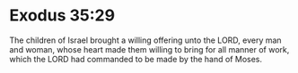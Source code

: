 # Exodus 35:29

The children of Israel brought a willing offering unto the LORD, every man and woman, whose heart made them willing to bring for all manner of work, which the LORD had commanded to be made by the hand of Moses.